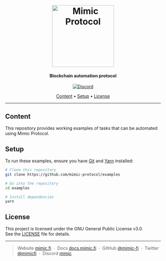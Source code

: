 <h1 align="center">
  <a href="https://mimic.fi"><img src="https://www.mimic.fi/logo.png" alt="Mimic Protocol" width="200"></a>
</h1>

<h4 align="center">Blockchain automation protocol</h4>

<p align="center">
  <a href="https://discord.mimic.fi">
    <img alt="Discord" src="https://img.shields.io/discord/989984112397922325">
  </a>
</p>

<p align="center">
  <a href="#content">Content</a> •
  <a href="#setup">Setup</a> •
  <a href="#license">License</a>
</p>

---

## Content

This repository provides working examples of tasks that can be automated using Mimic Protocol.

## Setup

To run these examples, ensure you have [Git](https://git-scm.com) and [Yarn](https://classic.yarnpkg.com) installed:

```bash
# Clone this repository
git clone https://github.com/mimic-protocol/examples

# Go into the repository
cd examples

# Install dependencies
yarn
```

## License

This project is licensed under the GNU General Public License v3.0.  
See the [LICENSE](./LICENSE) file for details.

---

> Website [mimic.fi](https://mimic.fi) &nbsp;&middot;&nbsp;
> Docs [docs.mimic.fi](https://docs.mimic.fi) &nbsp;&middot;&nbsp; 
> GitHub [@mimic-fi](https://github.com/mimic-fi) &nbsp;&middot;&nbsp;
> Twitter [@mimicfi](https://twitter.com/mimicfi) &nbsp;&middot;&nbsp;
> Discord [mimic](https://discord.mimic.fi)
